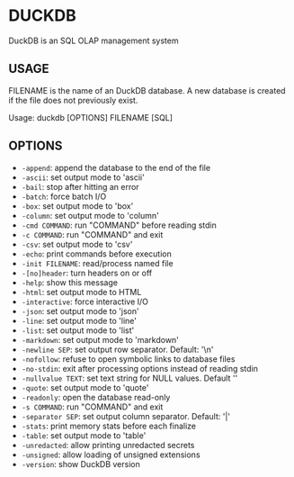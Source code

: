 # DUCKDB

DuckDB is an SQL OLAP management system

## USAGE

FILENAME is the name of an DuckDB database. A new database is created
if the file does not previously exist.

Usage: duckdb [OPTIONS] FILENAME [SQL]

## OPTIONS

- `-append`: append the database to the end of the file
- `-ascii`: set output mode to 'ascii'
- `-bail`: stop after hitting an error
- `-batch`: force batch I/O
- `-box`: set output mode to 'box'
- `-column`: set output mode to 'column'
- `-cmd COMMAND`: run "COMMAND" before reading stdin
- `-c COMMAND`: run "COMMAND" and exit
- `-csv`: set output mode to 'csv'
- `-echo`: print commands before execution
- `-init FILENAME`: read/process named file
- `-[no]header`: turn headers on or off
- `-help`: show this message
- `-html`: set output mode to HTML
- `-interactive`: force interactive I/O
- `-json`: set output mode to 'json'
- `-line`: set output mode to 'line'
- `-list`: set output mode to 'list'
- `-markdown`: set output mode to 'markdown'
- `-newline SEP`: set output row separator. Default: '\n'
- `-nofollow`: refuse to open symbolic links to database files
- `-no-stdin`: exit after processing options instead of reading stdin
- `-nullvalue TEXT`: set text string for NULL values. Default ''
- `-quote`: set output mode to 'quote'
- `-readonly`: open the database read-only
- `-s COMMAND`: run "COMMAND" and exit
- `-separator SEP`: set output column separator. Default: '\|'
- `-stats`: print memory stats before each finalize
- `-table`: set output mode to 'table'
- `-unredacted`: allow printing unredacted secrets
- `-unsigned`: allow loading of unsigned extensions
- `-version`: show DuckDB version
